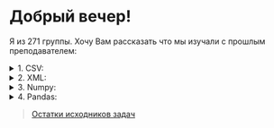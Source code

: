 # Добрый вечер!

Я из 271 группы.
Хочу Вам рассказать что мы изучали с прошлым преподавателем:

 
<details>
<summary>1. CSV:</summary>
  
  - Выполнение [основных операций](https://github.com/LunexCoding/Basics-of-data-analysis/tree/master/CSV/OneTest):
      + Открытие/чтение  
      + Запись
      + Выборка данных
  - Сдача [экзамена](https://github.com/LunexCoding/Basics-of-data-analysis/tree/master/CSV/exam)
  
  Было несколько практичеких пар (3-4), на которых выполняли самостоятельные работы, вот [одна из них](https://github.com/LunexCoding/Basics-of-data-analysis/blob/master/lessons/13.01.22.py).
  
</details>

<details>
<summary>2. XML:</summary>
  
  Одна [неоцененная работа](https://github.com/LunexCoding/Basics-of-data-analysis/blob/master/XML/proces.py).
  
</details>

<details>
<summary>3. Numpy:</summary>
  
  Было несколько практических пар (2-3), на которых выполнялись элементарные задачи - вызов необходимого медота библиотеки `numpy`.
  
</details>


<details>
<summary>4. Pandas:</summary>
  
  + [Построение](https://github.com/LunexCoding/Basics-of-data-analysis/blob/master/lessons/14.01.22.py) одномерных/двумерных структур данных.
  
  + [Практическая работа](https://github.com/LunexCoding/Basics-of-data-analysis/blob/master/lessons/20.01.2022.py).
  
  + Выполнение [элементарных задач](https://github.com/LunexCoding/Basics-of-data-analysis/blob/master/lessons/pandasTasc/main.py), вот некотарая [часть задач](https://github.com/LunexCoding/Basics-of-data-analysis/blob/master/lessons/files/20.01.2022/tascs.txt)
  
</details>

> [Остатки исходников задач](https://github.com/LunexCoding/Basics-of-data-analysis/tree/master/lessons/files/20.01.2022)

